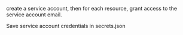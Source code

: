 create a service account, then for each resource, grant 
access to the service account email.

Save service account credentials in secrets.json